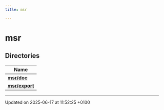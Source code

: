 ```yaml
---
title: msr

---
```


# msr



## Directories

| Name           |
| -------------- |
| **[msr/doc](dir_49148499aa8663a3ceb5b21d6801f2d0.md#dir-msr/doc)**  |
| **[msr/export](dir_699851f087f6e6136e28f04fc8a16e7d.md#dir-msr/export)**  |






-------------------------------

Updated on 2025-06-17 at 11:52:25 +0100
